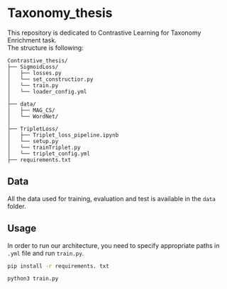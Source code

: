 # Taxonomy_thesis  

This repository is dedicated to Contrastive Learning for Taxonomy Enrichment task.  
The structure is following:  

```plaintext
Contrastive_thesis/
├── SigmoidLoss/              
│   ├── losses.py      
│   └── set_constructior.py          
│   └── train.py 
│   └── loader_config.yml  
│  
├── data/                    
│   ├── MAG_CS/            
│   └── WordNet/           
│  
├── TripletLoss/                
│   ├── Triplet_loss_pipeline.ipynb
│   └── setup.py  
│   └── trainTriplet.py
│   └── triplet_config.yml
├── requirements.txt
```

## Data
All the data used for training, evaluation and test is available in the ```data``` folder. 

## Usage  
In order to run our architecture, you need to specify appropriate paths in ```.yml``` file and run ```train.py```.  
```bash
pip install -r requirements. txt
```
```bash
python3 train.py
```
